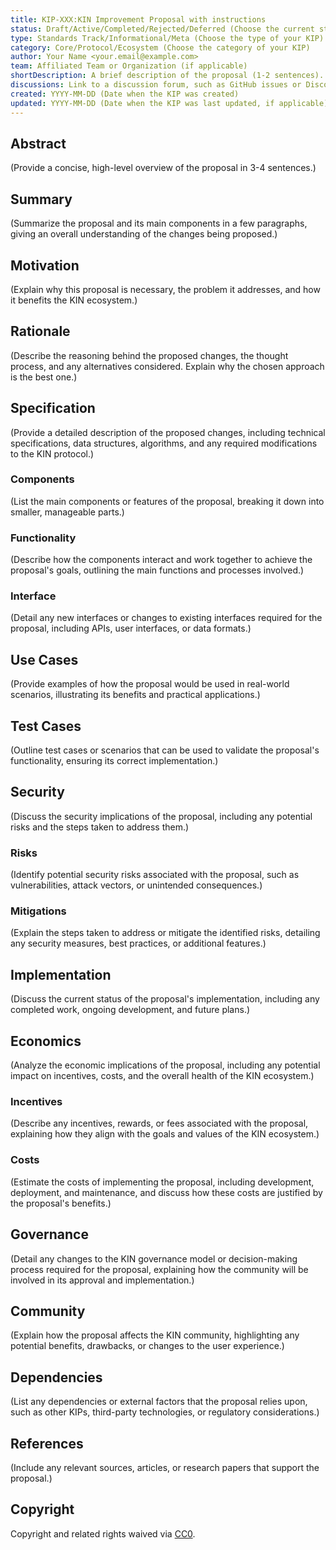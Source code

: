 ```yaml
---
title: KIP-XXX:KIN Improvement Proposal with instructions
status: Draft/Active/Completed/Rejected/Deferred (Choose the current status of your KIP)
type: Standards Track/Informational/Meta (Choose the type of your KIP)
category: Core/Protocol/Ecosystem (Choose the category of your KIP)
author: Your Name <your.email@example.com>
team: Affiliated Team or Organization (if applicable)
shortDescription: A brief description of the proposal (1-2 sentences).
discussions: Link to a discussion forum, such as GitHub issues or Discord channels.
created: YYYY-MM-DD (Date when the KIP was created)
updated: YYYY-MM-DD (Date when the KIP was last updated, if applicable)
---
```


## Abstract
(Provide a concise, high-level overview of the proposal in 3-4 sentences.)

## Summary
(Summarize the proposal and its main components in a few paragraphs, giving an overall understanding of the changes being proposed.)

## Motivation
(Explain why this proposal is necessary, the problem it addresses, and how it benefits the KIN ecosystem.)

## Rationale
(Describe the reasoning behind the proposed changes, the thought process, and any alternatives considered. Explain why the chosen approach is the best one.)

## Specification
(Provide a detailed description of the proposed changes, including technical specifications, data structures, algorithms, and any required modifications to the KIN protocol.)

### Components
(List the main components or features of the proposal, breaking it down into smaller, manageable parts.)

### Functionality
(Describe how the components interact and work together to achieve the proposal's goals, outlining the main functions and processes involved.)

### Interface
(Detail any new interfaces or changes to existing interfaces required for the proposal, including APIs, user interfaces, or data formats.)

## Use Cases
(Provide examples of how the proposal would be used in real-world scenarios, illustrating its benefits and practical applications.)

## Test Cases
(Outline test cases or scenarios that can be used to validate the proposal's functionality, ensuring its correct implementation.)

## Security
(Discuss the security implications of the proposal, including any potential risks and the steps taken to address them.)

### Risks
(Identify potential security risks associated with the proposal, such as vulnerabilities, attack vectors, or unintended consequences.)

### Mitigations
(Explain the steps taken to address or mitigate the identified risks, detailing any security measures, best practices, or additional features.)

## Implementation
(Discuss the current status of the proposal's implementation, including any completed work, ongoing development, and future plans.)

## Economics
(Analyze the economic implications of the proposal, including any potential impact on incentives, costs, and the overall health of the KIN ecosystem.)

### Incentives
(Describe any incentives, rewards, or fees associated with the proposal, explaining how they align with the goals and values of the KIN ecosystem.)

### Costs
(Estimate the costs of implementing the proposal, including development, deployment, and maintenance, and discuss how these costs are justified by the proposal's benefits.)

## Governance
(Detail any changes to the KIN governance model or decision-making process required for the proposal, explaining how the community will be involved in its approval and implementation.)

## Community
(Explain how the proposal affects the KIN community, highlighting any potential benefits, drawbacks, or changes to the user experience.)

## Dependencies
(List any dependencies or external factors that the proposal relies upon, such as other KIPs, third-party technologies, or regulatory considerations.)

## References
(Include any relevant sources, articles, or research papers that support the proposal.)

## Copyright
Copyright and related rights waived via [CC0](https://creativecommons.org/publicdomain/zero/1.0/).
